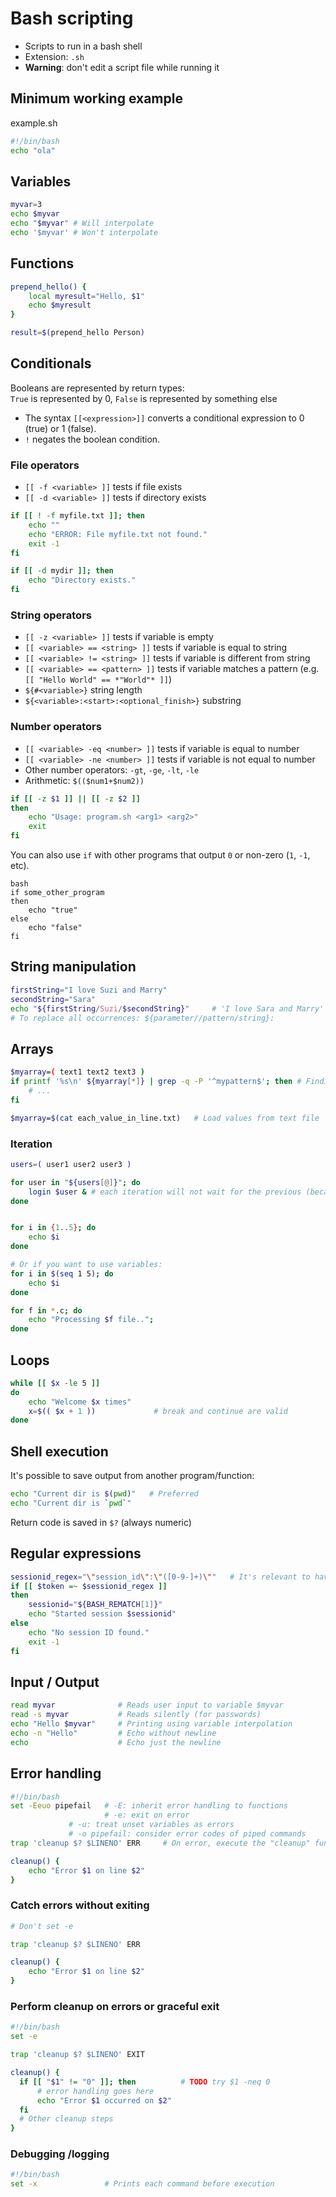 
# Bash scripting

- Scripts to run in a bash shell
- Extension: `.sh`
- **Warning**: don't edit a script file while running it

## Minimum working example

example.sh

```bash
#!/bin/bash
echo "ola"
```

## Variables

```bash
myvar=3
echo $myvar
echo "$myvar" # Will interpolate
echo '$myvar' # Won't interpolate
```

## Functions
```bash
prepend_hello() {
    local myresult="Hello, $1"
    echo $myresult
}

result=$(prepend_hello Person)
```

## Conditionals
Booleans are represented by return types:  
`True` is represented by 0, `False` is represented by something else

- The syntax `[[<expression>]]` converts a conditional expression to 0 (true) or 1 (false).
- `!` negates the boolean condition.

### File operators

- `[[ -f <variable> ]]` tests if file exists
- `[[ -d <variable> ]]` tests if directory exists

```bash
if [[ ! -f myfile.txt ]]; then
	echo ""
	echo "ERROR: File myfile.txt not found."
	exit -1
fi

if [[ -d mydir ]]; then
	echo "Directory exists."
fi
```

### String operators

- `[[ -z <variable> ]]` tests if variable is empty
- `[[ <variable> == <string> ]]` tests if variable is equal to string
- `[[ <variable> != <string> ]]` tests if variable is different from string
- `[[ <variable> == <pattern> ]]` tests if variable matches a pattern (e.g. `[[ "Hello World" == *"World"* ]]`)
- `${#<variable>}` string length
- `${<variable>:<start>:<optional_finish>}` substring

### Number operators

- `[[ <variable> -eq <number> ]]` tests if variable is equal to number
- `[[ <variable> -ne <number> ]]` tests if variable is not equal to number
- Other number operators: `-gt`, `-ge`, `-lt`, `-le`
- Arithmetic: `$(($num1+$num2))`

```bash
if [[ -z $1 ]] || [[ -z $2 ]]
then
    echo "Usage: program.sh <arg1> <arg2>"
    exit
fi
```

You can also use `if` with other programs that output `0` or non-zero (`1`, `-1`, etc).

```
bash
if some_other_program
then
    echo "true"
else
    echo "false"
fi
```

## String manipulation

```bash
firstString="I love Suzi and Marry"
secondString="Sara"
echo "${firstString/Suzi/$secondString}"     # 'I love Sara and Marry'
# To replace all occurrences: ${parameter//pattern/string}:
```

## Arrays
```bash
$myarray=( text1 text2 text3 )
if printf '%s\n' ${myarray[*]} | grep -q -P '^mypattern$'; then # Finding an element in the array
    # ...
fi

$myarray=$(cat each_value_in_line.txt)   # Load values from text file
```

### Iteration
```bash
users=( user1 user2 user3 )

for user in "${users[@]}"; do
    login $user & # each iteration will not wait for the previous (because of &)
done


for i in {1..5}; do
    echo $i
done

# Or if you want to use variables:
for i in $(seq 1 5); do
    echo $i
done

for f in *.c; do
    echo "Processing $f file..";
done
```

## Loops
```bash
while [[ $x -le 5 ]]
do
    echo "Welcome $x times"
    x=$(( $x + 1 ))             # break and continue are valid
done
```

## Shell execution

It's possible to save output from another program/function:
```bash
echo "Current dir is $(pwd)"   # Preferred
echo "Current dir is `pwd`"
```

Return code is saved in `$?` (always numeric)

## Regular expressions

```bash
sessionid_regex="\"session_id\":\"([0-9-]+)\""   # It's relevant to have the regex be either a variable or an unquoted literal
if [[ $token =~ $sessionid_regex ]]
then
    sessionid="${BASH_REMATCH[1]}"
    echo "Started session $sessionid"
else
    echo "No session ID found."
    exit -1
fi
```

## Input / Output

```bash
read myvar              # Reads user input to variable $myvar
read -s myvar           # Reads silently (for passwords)
echo "Hello $myvar"     # Printing using variable interpolation
echo -n "Hello"         # Echo without newline
echo                    # Echo just the newline
```

## Error handling

```bash
#!/bin/bash
set -Eeuo pipefail   # -E: inherit error handling to functions
                     # -e: exit on error
		     # -u: treat unset variables as errors
		     # -o pipefail: consider error codes of piped commands
trap 'cleanup $? $LINENO' ERR     # On error, execute the "cleanup" function. Program will exit because of set -e

cleanup() {
    echo "Error $1 on line $2"
}
```

### Catch errors without exiting

```bash
# Don't set -e

trap 'cleanup $? $LINENO' ERR

cleanup() {
    echo "Error $1 on line $2"
}
```

### Perform cleanup on errors or graceful exit

```bash
#!/bin/bash
set -e

trap 'cleanup $? $LINENO' EXIT

cleanup() {
  if [[ "$1" != "0" ]]; then          # TODO try $1 -neq 0
      # error handling goes here
      echo "Error $1 occurred on $2"
  fi
  # Other cleanup steps
}
```

### Debugging /logging

```bash
#!/bin/bash
set -x               # Prints each command before execution
```



